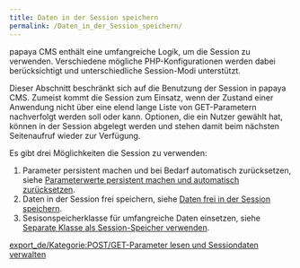 ```yaml
---
title: Daten in der Session speichern
permalink: /Daten_in_der_Session_speichern/
---
```


papaya CMS enthält eine umfangreiche Logik, um die Session zu verwenden. Verschiedene mögliche PHP-Konfigurationen werden dabei berücksichtigt und unterschiedliche Session-Modi unterstützt.

Dieser Abschnitt beschränkt sich auf die Benutzung der Session in papaya CMS. Zumeist kommt die Session zum Einsatz, wenn der Zustand einer Anwendung nicht über eine elend lange Liste von GET-Parametern nachverfolgt werden soll oder kann. Optionen, die ein Nutzer gewählt hat, können in der Session abgelegt werden und stehen damit beim nächsten Seitenaufruf wieder zur Verfügung.

Es gibt drei Möglichkeiten die Session zu verwenden:

1.  Parameter persistent machen und bei Bedarf automatisch zurücksetzen, siehe [Parameterwerte persistent machen und automatisch zurücksetzen](/Parameterwerte_persistent_machen_und_automatisch_zurücksetzen ).
2.  Daten in der Session frei speichern, siehe [Daten frei in der Session speichern](/Daten_frei_in_der_Session_speichern ).
3.  Sesisonspeicherklasse für umfangreiche Daten einsetzen, siehe [Separate Klasse als Session-Speicher verwenden](/Separate_Klasse_als_Session-Speicher_verwenden ).

[export_de/Kategorie:POST/GET-Parameter lesen und Sessiondaten verwalten](export_de/Kategorie:POST/GET-Parameter_lesen_und_Sessiondaten_verwalten )
